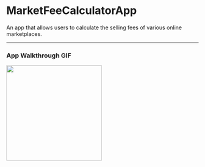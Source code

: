 # MarketFeeCalculatorApp

An app that allows users to calculate the selling fees of various online marketplaces.

---

### App Walkthrough GIF
<img src="http://g.recordit.co/jJsC970Cif.gif" width=250>
